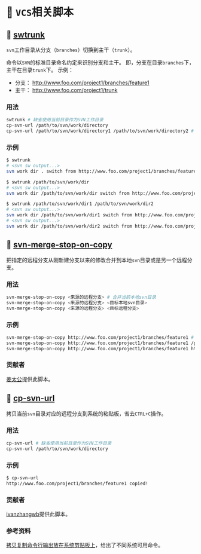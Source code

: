 :snail: `VCS`相关脚本
====================================

:beer: [swtrunk](../bin/swtrunk)
----------------------

`svn`工作目录从分支（`branches`）切换到主干（`trunk`）。

命令以`SVN`的标准目录命名约定来识别分支和主干。
即，分支在目录`branches`下，主干在目录`trunk`下。
示例：
- 分支： http://www.foo.com/project1/branches/feature1
- 主干： http://www.foo.com/project1/trunk

### 用法

```bash
swtrunk # 缺省使用当前目录作为SVN工作目录
cp-svn-url /path/to/svn/work/directory
cp-svn-url /path/to/svn/work/directory1 /path/to/svn/work/directory2 # SVN工作目录个数不限制
```

### 示例

```bash
$ swtrunk
# <svn sw output...>
svn work dir . switch from http://www.foo.com/project1/branches/feature1 to http://www.foo.com/project1/trunk !

$ swtrunk /path/to/svn/work/dir
# <svn sw output...>
svn work dir /path/to/svn/work/dir switch from http://www.foo.com/project1/branches/feature1 to http://www.foo.com/project1/trunk !

$ swtrunk /path/to/svn/work/dir1 /path/to/svn/work/dir2
# <svn sw output...>
svn work dir /path/to/svn/work/dir1 switch from http://www.foo.com/project1/branches/feature1 to http://www.foo.com/project1/trunk !
# <svn sw output...>
svn work dir /path/to/svn/work/dir2 switch from http://www.foo.com/project2/branches/feature1 to http://www.foo.com/project2/trunk !
```

:beer: [svn-merge-stop-on-copy](../bin/svn-merge-stop-on-copy)
----------------------

把指定的远程分支从刚新建分支以来的修改合并到本地`svn`目录或是另一个远程分支。

### 用法

```bash
svn-merge-stop-on-copy <来源的远程分支> # 合并当前本地svn目录
svn-merge-stop-on-copy <来源的远程分支> <目标本地svn目录>
svn-merge-stop-on-copy <来源的远程分支> <目标远程分支>
```

### 示例

```bash
svn-merge-stop-on-copy http://www.foo.com/project1/branches/feature1 # 缺省使用当前目录作为SVN工作目录
svn-merge-stop-on-copy http://www.foo.com/project1/branches/feature1 /path/to/svn/work/directory
svn-merge-stop-on-copy http://www.foo.com/project1/branches/feature1 http://www.foo.com/project1/branches/feature2
```

### 贡献者

[姜太公](https://github.com/jiangjizhong)提供此脚本。

:beer: [cp-svn-url](../bin/cp-svn-url)
----------------------

拷贝当前`svn`目录对应的远程分支到系统的粘贴板，省去`CTRL+C`操作。

### 用法

```bash
cp-svn-url # 缺省使用当前目录作为SVN工作目录
cp-svn-url /path/to/svn/work/directory
```

### 示例

```bash
$ cp-svn-url
http://www.foo.com/project1/branches/feature1 copied!
```

### 贡献者

[ivanzhangwb](https://github.com/ivanzhangwb)提供此脚本。

### 参考资料

[拷贝复制命令行输出放在系统剪贴板上](http://oldratlee.com/post/2012-12-23/command-output-to-clip)，给出了不同系统可用命令。
